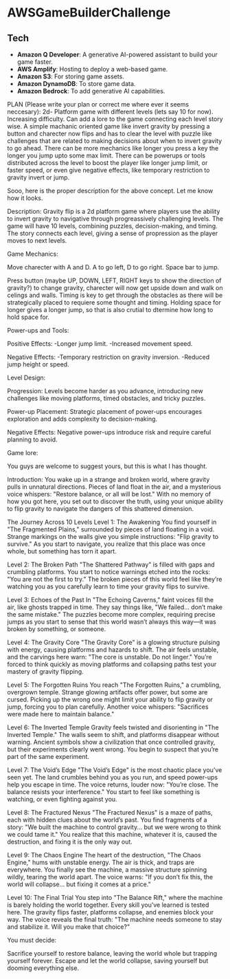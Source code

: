 # AWSGameBuilderChallenge

## Tech
- **Amazon Q Developer**: A generative AI-powered assistant to build your game faster.
- **AWS Amplify**: Hosting to deploy a web-based game.
- **Amazon S3**: For storing game assets.
- **Amazon DynamoDB**: To store game data.
- **Amazon Bedrock**: To add generative AI capabilities.

PLAN (Please write your plan or correct me where ever it seems neccesary):
2d- Platform game with different levels (lets say 10 for now). Increasing difficulty. Can add a lore to the game connecting each level story wise. A simple machanic oriented game like invert gravity by pressing a button and charecter now flips and has to clear the level with puzzle like challenges that are related to making decisions about when to invert gravity to go ahead. There can be more mechanics like longer you press a key the longer you jump upto some max limit. There can be powerups or tools distributed across the level to boost the player like longer jump limit, or faster speed, or even give negative effects, like temporary restriction to gravity invert or jump. 


Sooo, here is the proper description for the above concept. Let me know how it looks.

Description:
Gravity flip is a 2d platform game where players use the ability to invert gravity to navigative through progreassively challenging levels. The game will have 10 levels, combining puzzles, decision-making, and timing. The story connects each level, giving a sense of propression as the player moves to next levels.

Game Mechanics:

Move charecter with A and D. A to go left, D to go right. Space bar to jump.

Press button (maybe UP, DOWN, LEFT, RIGHT keys to show the direction of gravity?) to change gravity, charecter will now get upside down and walk on celings and walls. Timing is key to get through the obstacles as there will be strategically placed to requiere some thought and timing. Holding space for longer gives a longer jump, so that is also crutial to dtermine how long to hold space for.

Power-ups and Tools:

Positive Effects:
-Longer jump limit.
-Increased movement speed.

Negative Effects:
-Temporary restriction on gravity inversion.
-Reduced jump height or speed.

Level Design:

Progression:
Levels become harder as you advance, introducing new challenges like moving platforms, timed obstacles, and tricky puzzles.

Power-up Placement:
Strategic placement of power-ups encourages exploration and adds complexity to decision-making.

Negative Effects:
Negative power-ups introduce risk and require careful planning to avoid.


Game lore:

You guys are welcome to suggest yours, but this is what I has thought. 

Introduction:
You wake up in a strange and broken world, where gravity pulls in unnatural directions. 
Pieces of land float in the air, and a mysterious voice whispers:
"Restore balance, or all will be lost."
With no memory of how you got here, you set out to discover the truth, using your unique 
ability to flip gravity to navigate the dangers of this shattered dimension.

The Journey Across 10 Levels
Level 1: The Awakening
You find yourself in "The Fragmented Plains," surrounded by pieces of land floating in a 
void. Strange markings on the walls give you simple instructions: "Flip gravity to 
survive." As you start to navigate, you realize that this place was once whole, but 
something has torn it apart.

Level 2: The Broken Path
"The Shattered Pathway" is filled with gaps and crumbling platforms. You start to notice 
warnings etched into the rocks: "You are not the first to try." The broken pieces of 
this world feel like they’re watching you as you carefully learn to time your gravity 
flips to survive.

Level 3: Echoes of the Past
In "The Echoing Caverns," faint voices fill the air, like ghosts trapped in time. They 
say things like, "We failed... don’t make the same mistake." The puzzles become more 
complex, requiring precise jumps as you start to sense that this world wasn’t always 
this way—it was broken by something, or someone.

Level 4: The Gravity Core
"The Gravity Core" is a glowing structure pulsing with energy, causing platforms and 
hazards to shift. The air feels unstable, and the carvings here warn: "The core is 
unstable. Do not linger." You’re forced to think quickly as moving platforms and 
collapsing paths test your mastery of gravity flipping.

Level 5: The Forgotten Ruins
You reach "The Forgotten Ruins," a crumbling, overgrown temple. Strange glowing 
artifacts offer power, but some are cursed. Picking up the wrong one might limit your 
ability to flip gravity or jump, forcing you to plan carefully. Another voice whispers: 
"Sacrifices were made here to maintain balance."

Level 6: The Inverted Temple
Gravity feels twisted and disorienting in "The Inverted Temple." The walls seem to 
shift, and platforms disappear without warning. Ancient symbols show a civilization that 
once controlled gravity, but their experiments clearly went wrong. You begin to suspect 
that you’re part of the same experiment.

Level 7: The Void’s Edge
"The Void’s Edge" is the most chaotic place you’ve seen yet. The land crumbles behind 
you as you run, and speed power-ups help you escape in time. The voice returns, louder 
now: "You’re close. The balance resists your interference." You start to feel like 
something is watching, or even fighting against you.

Level 8: The Fractured Nexus
"The Fractured Nexus" is a maze of paths, each with hidden clues about the world’s past. 
You find fragments of a story: "We built the machine to control gravity... but we were 
wrong to think we could tame it." You realize that this machine, whatever it is, caused 
the destruction, and fixing it is the only way out.

Level 9: The Chaos Engine
The heart of the destruction, "The Chaos Engine," hums with unstable energy. The air is 
thick, and traps are everywhere. You finally see the machine, a massive structure 
spinning wildly, tearing the world apart. The voice warns: "If you don’t fix this, the 
world will collapse... but fixing it comes at a price."

Level 10: The Final Trial
You step into "The Balance Rift," where the machine is barely holding the world 
together. Every skill you’ve learned is tested here. The gravity flips faster, platforms 
collapse, and enemies block your way. The voice reveals the final truth: "The machine 
needs someone to stay and stabilize it. Will you make that choice?"

You must decide:

Sacrifice yourself to restore balance, leaving the world whole but trapping yourself 
forever.
Escape and let the world collapse, saving yourself but dooming everything else.